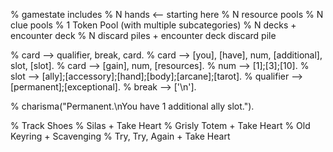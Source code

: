 % gamestate includes
% N hands <-- starting here
% N resource pools
% N clue pools
% 1 Token Pool (with multiple subcategories)
% N decks + encounter deck
% N discard piles + encounter deck discard pile

% card --> qualifier, break, card.
% card --> [you], [have], num, [additional], slot, [slot].
% card --> [gain], num, [resources].
% num --> [1];[3];[10].
% slot --> [ally];[accessory];[hand];[body];[arcane];[tarot].
% qualifier --> [permanent];[exceptional].
% break --> ['\n'].

% charisma("Permanent.\nYou have 1 additional ally slot.").

% Track Shoes
% Silas + Take Heart
% Grisly Totem + Take Heart
% Old Keyring + Scavenging
% Try, Try, Again + Take Heart
